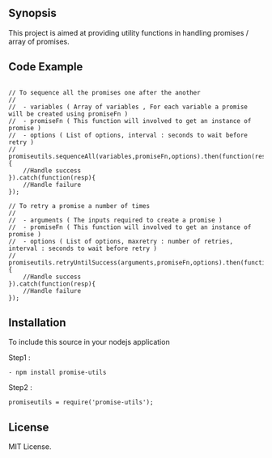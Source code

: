 ## Synopsis

This project is aimed at providing utility functions in handling promises / array of promises.

## Code Example

```

// To sequence all the promises one after the another
//
//	- variables ( Array of variables , For each variable a promise will be created using promiseFn )
//	- promiseFn ( This function will involved to get an instance of promise )
//	- options ( List of options, interval : seconds to wait before retry )
//
promiseutils.sequenceAll(variables,promiseFn,options).then(function(resp){
    //Handle success
}).catch(function(resp){
    //Handle failure
});

// To retry a promise a number of times
//
//	- arguments ( The inputs required to create a promise )
//	- promiseFn ( This function will involved to get an instance of promise )
//	- options ( List of options, maxretry : number of retries, interval : seconds to wait before retry )
//
promiseutils.retryUntilSuccess(arguments,promiseFn,options).then(function(resp){
    //Handle success
}).catch(function(resp){
    //Handle failure
});

```

## Installation

To include this source in your nodejs application

Step1 :
```
- npm install promise-utils
```

Step2 :

```
promiseutils = require('promise-utils');
```

## License

MIT License.